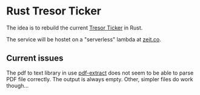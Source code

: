 # Rust Tresor Ticker

The idea is to rebuild the current [Tresor Ticker](https://github.com/friedhelmensch/tresorticker) in Rust.

The service will be hostet on a "serverless" lambda at [zeit.co](https://zeit.co/blog/introducing-now-rust).

## Current issues

The pdf to text library in use [pdf-extract](https://github.com/jrmuizel/pdf-extract) does not seem to be able to parse PDF file correctly. The output is always empty. Other, simpler files do work though...
